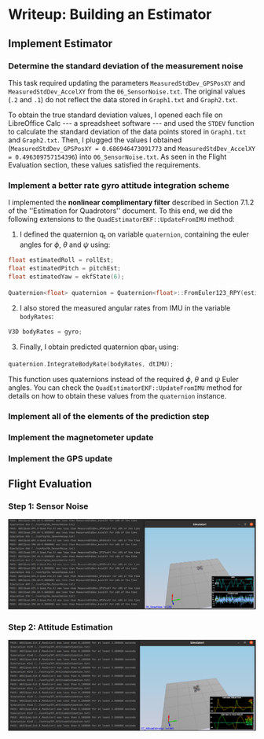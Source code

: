 # Writeup: Building an Estimator

## Implement Estimator

### Determine the standard deviation of the measurement noise

This task required updating the parameters `MeasuredStdDev_GPSPosXY`
and `MeasuredStdDev_AccelXY` from the `06_SensorNoise.txt`.
The original values (`.2` and `.1`) do not reflect the data stored
in `Graph1.txt` and `Graph2.txt`.

To obtain the true standard deviation values, I opened each file on
LibreOffice Calc --- a spreadsheet software --- and used the `STDEV` function
to calculate the standard deviation of the data points stored
in `Graph1.txt` and `Graph2.txt`.
Then, I plugged the values I obtained (`MeasuredStdDev_GPSPosXY = 0.686946473091773` and 
`MeasuredStdDev_AccelXY = 0.496309757154396`) into `06_SensorNoise.txt`.
As seen in the Flight Evaluation section, these values satisfied the requirements.

### Implement a better rate gyro attitude integration scheme

I implemented the **nonlinear complimentary filter** described in Section 
7.1.2 of the ''Estimation for Quadrotors'' document.
To this end, we did the following extensions to the `QuadEstimatorEKF::UpdateFromIMU`
method:

1. I defined the quaternion q<sub>t</sub> on variable `quaternion`, containing the euler angles for
   $\phi$, $\theta$ and $\psi$ using:

```c++
float estimatedRoll = rollEst;
float estimatedPitch = pitchEst;
float estimatedYaw = ekfState(6);

Quaternion<float> quaternion = Quaternion<float>::FromEuler123_RPY(estimatedRoll, estimatedPitch, estimatedYaw);
```

2. I also stored the measured angular rates from IMU in the variable 
`bodyRates`:

```c++
V3D bodyRates = gyro;
```
3. Finally, I obtain predicted quaternion qbar<sub>t</sub> using:

```c++
quaternion.IntegrateBodyRate(bodyRates, dtIMU);
```

This function uses quaternions instead of the required $\phi$, $\theta$ and $\psi$ Euler angles. 
You can check the `QuadEstimatorEKF::UpdateFromIMU` method for details on how to obtain
these values from the `quaternion` instance.

### Implement all of the elements of the prediction step

### Implement the magnetometer update

### Implement the GPS update



## Flight Evaluation

### Step 1: Sensor Noise

![img.png](img/step_1.png)

### Step 2: Attitude Estimation

![img.png](step_2.png)



